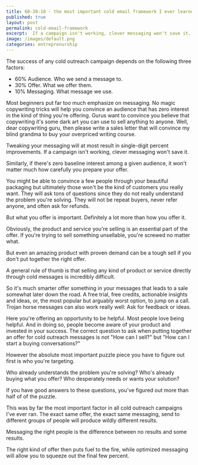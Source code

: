 ```yaml
---
title: 60-30-10 - the most important cold email framework I ever learned
published: true
layout: post
permalink: cold-email-framework
excerpt:  If a campaign isn't working, clever messaging won't save it.
image: /images/default.png
categories: entreprenurship
---
```


The success of any cold outreach campaign depends on the following three factors: 

- 60% Audience. Who we send a message to. 
- 30% Offer. What we offer them. 
- 10% Messaging. What message we use.

Most beginners put far too much emphasize on messaging. No magic copywriting tricks will help you convince an audience that has zero interest in the kind of thing you're offering.
Gurus want to convince you believe that copywriting it's some dark art you can use to sell anything to anyone. Well, dear copywriting guru, then please write a sales letter that will convince my blind grandma to buy your overpriced writing course.

Tweaking your messaging will at most result in single-digit percent improvements. If a campaign isn't working, clever messaging won't save it.

Similarly, if there's zero baseline interest among a given audience, it won't matter much how carefully you prepare your offer. 

You might be able to convince a few people through your beautiful packaging but ultimately those won't be the kind of customers you really want. They will ask tons of questions since they do not really understand the problem you're solving. They will not be repeat buyers, never refer anyone, and often ask for refunds.

But what you offer is important. Definitely a lot more than how you offer it. 

Obviously, the product and service you're selling is an essential part of the offer. If you're trying to sell something unsellable, you're screwed no matter what. 

But even an amazing product with proven demand can be a tough sell if you don't put together the right offer. 

A general rule of thumb is that selling any kind of product or service directly through cold messages is incredibly difficult. 

So it's much smarter offer something in your messages that leads to a sale somewhat later down the road. A free trial, free credits, actionable insights and ideas, or, the most popular but arguably worst option, to jump on a call. 
Trojan horse messages can also work really well: Ask for feedback or ideas. 

Here you're offering an opportunity to be helpful. Most people love being helpful. And in doing so, people become aware of your product and invested in your success.
The correct question to ask when putting together an offer for cold outreach messages is not "How can I sell?" but "How can I start a buying conversations?" 

However the absolute most important puzzle piece you have to figure out first is who you're targeting. 

Who already understands the problem you're solving? Who's already buying what you offer? Who desperately needs or wants your solution?

If you have good answers to these questions, you've figured out more than half of of the puzzle.

This was by far the most important factor in all cold outreach campaigns I've ever ran. The exact same offer, the exact same messaging, send to different groups of people will produce wildly different results. 

Messaging the right people is the difference between no results and some results.

The right kind of offer then puts fuel to the fire, while optimized messaging will allow you to squeeze out the final few percent.
